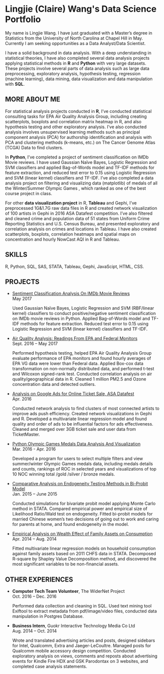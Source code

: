 # Lingjie (Claire) Wang's Data Science Portfolio

My name is Lingjie Wang. I have just graduated with a Master’s degree in Statistics from the University of North Carolina at Chapel Hill in May. Currently I am seeking opportunities as a Data Analyst/Data Scientist. 

I have a solid background in data analysis. With a deep understanding in statistical theories, I have also completed several data analysis projects applying statistical methods in **R** and **Python** with very large datasets. These projects involve several parts of data analysis such as large data preprocessing, exploratory analysis, hypothesis testing, regression (machine learning), data mining, data visualization and data manipulation with **SQL**. 

## MORE ABOUT ME
For statistical analysis projects conducted in **R**, I’ve conducted statistical consulting tasks for EPA Air Quality Analysis Group, including creating scatterplots, boxplots and correlation matrix heatmap in R, and also hypothesis testing and other exploratory analysis. I've also conducted analysis involves unsupervised learning methods such as principal component analysis (PCA) for authorship identification and analysis with PCA and clustering methods (k-means, etc.) on The Cancer Genome Atlas (TCGA) Data to find clusters. 

In **Python**, I’ve completed a project of sentiment classification on IMDb Movie reviews. I have used Gaussian Naïve Bayes, Logistic Regression and SVM classifiers and applied Bag-of-Words model and TF-IDF methods for feature extraction, and reduced test error to 0.15 using Logistic Regression and SVM (linear kernel) classifiers and TF-IDF. I’ve also completed a data analysis project on filtering and visualizing data (matplotlib) of medals of all the Winter/Summer Olympic Games , which ranked as one of the best course project in class.

For other **data visualization project** in R, **Tableau** and Gephi, I’ve preprocessed 1G&1.7G raw data files in R and created network visualization of 100 artists in Gephi in 2016 ASA Datafest competition. I’ve also filtered and cleaned crime and population data of 51 states from Uniform Crime Reporting Statistics and U.S. Census Bureau, and presented exploratory and correlation analysis on crimes and locations in Tableau. I have also created scatterplots, boxplots, correlation heatmaps and spatial maps on concentration and hourly NowCast AQI in R and Tableau.

## SKILLS
R, Python, SQL, SAS, STATA, Tableau, Gephi, JavaScipt, HTML, CSS.

## PROJECTS
- [Sentiment Classification Analysis On IMDb Movie Reviews](https://github.com/clairewlj/Sentiment-Analysis)<br />May 2017
  
  Used Gaussian Naïve Bayes, Logistic Regression and SVM (RBF/linear kernel) classifiers to conduct positive/negative sentiment classification on IMDb movie reviews in Python. Applied Bag-of-Words model and TF-IDF methods for feature extraction. Reduced test error to 0.15 using Logistic Regression and SVM (linear kernel) classifiers and TF-IDF.

- [Air Quality Analysis: Readings From EPA and Federal Monitors](https://github.com/clairewlj/clairewlj.github.io/tree/master/Projects/EPA%20Air%20Quality%20Analysis)<br />Sept. 2016 – May 2017
  
  Performed hypothesis testing, helped EPA Air Quality Analysis Group evaluate performance of EPA monitors and found hourly averages of EPA VG data were lower than Federal data. Applied Box-cox data transformation on non-normally distributed data, and performed t-test and Wilcoxon signed-rank test. Conducted correlation analysis on air quality/geographical data in R. Cleaned 1 million PM2.5 and Ozone concentration data and detected outliers.

- [Analysis on Google Ads for Online Ticket Sale, ASA Datafest](https://github.com/clairewlj/clairewlj.github.io/tree/master/Projects/ASA%20DataFest)<br />Apr. 2016
  
  Conducted network analysis to find clusters of most connected artists to improve ads push efficiency. Created network visualizations in Gephi and R. Developed a multivariate linear regression model and found quality and order of ads to be influential factors for ads effectiveness. Cleaned and merged over 3GB ticket sale and user data from TicketMaster. 

- [Python Olympic Games Medals Data Analysis And Visualization](https://github.com/clairewlj/Python-Olympic-Games-Medals-Data-Analysis-And-Visualization)<br />Mar. 2016 - Apr. 2016
  
  Developed a program for users to select multiple filters and view summer/winter Olympic Games medals data, including medals details and counts, rankings of ROC in selected years and visualizations of top 10 NOC winning total /gold /silver / bronze medals.

- [Comparative Analysis on Endogeneity Testing Methods in Bi-Probit Model](https://github.com/clairewlj/clairewlj.github.io/tree/master/Projects/Endogeneity%20Testing)<br />Jan. 2015 – June 2015

  Conducted simulations for bivariate probit model applying Monte Carlo method in STATA. Compared empirical power and empirical size of Likelihood Ratio/Wald test on endogeneity. Fitted bi-probit models for married Chinese women’s two decisions of going out to work and caring for parents at home, and found endogeneity in the model.

- [Empirical Analysis on Wealth Effect of Family Assets on Consumption](https://github.com/clairewlj/clairewlj.github.io/tree/master/Projects/Wealth%20Effect)<br />Apr. 2014 – Aug. 2014
  
  Fitted multivariate linear regression models on household consumption against family assets based on 2011 CHFS data in STATA. Decomposed R-square by Shapley Value Decomposition method, and discovered the most significant variables to be non-financial assets.

## OTHER EXPERIENCES
- **Computer Tech Team Volunteer**, The WiderNet Project<br />Oct. 2016 – Dec. 2016
  
  Performed data collection and cleaning in SQL. Used text mining tool Exiftool to extract metadata from pdf/image/video files, conducted data manipulation in Postgres Database.
  
- **Business Intern**, Guokr Interactive Technology Media Co Ltd<br />Aug. 2014 – Oct. 2014

  Wrote and translated advertising articles and posts, designed sidebars for Intel, Qualcomm, Extra and Jaeger-LeCoultre. Managed posts for Qualcomm mobile accessory design competition. Conducted exploratory analysis on views, comments and reposts about advertising events for Kindle Fire HDX and GSK Parodontax on 3 websites, and completed case analysis statements.
